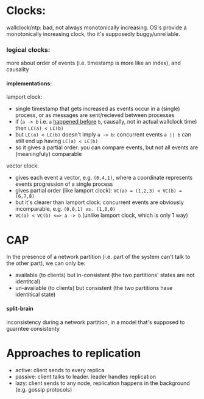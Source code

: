 
# Clocks:
wallclock/ntp: bad, not always monotonically increasing.
OS's provide a monotonically increasing clock, tho it's supposedly buggy/unreliable.

### logical clocks:
more about order of events (i.e. timestamp is more like an index), and causality
#### implementations: 
lamport clock:
- single timestamp that gets increased as events occur in a (single) process, or as messages are sent/recieved between processes
- if (`a -> b` i.e. `a` [happened before](https://en.wikipedia.org/wiki/Happened-before) `b`, causally, not in actual wallclock time) then `LC(a) < LC(b)`
- but `LC(a) < LC(b)` doesn't imply `a -> b`: concurrent events `a || b` can still end up having `LC(a) < LC(b)` 
- so it gives a partial order: you can compare events, but not all events are (meaningfuly) comparable

vector clock: 
- gives each event a vector, e.g. `(0,4,1)`, where a coordinate represents events progression of a single process
- gives partial order (like lamport clock): `VC(a) = (1,2,3) < VC(b) = (6,7,8)`
- but it's clearer than lamport clock: concurrent events are obviously incomparable, e.g. `(0,0,1) vs. (1,0,0)`
- `VC(a) < VC(b) <=> a -> b` (unlike lamport clock, which is only 1 way)


# CAP
In the presence of a network partition (i.e. part of the system can't talk to the other part), we can only be:
- available (to clients) but in-consistent (the two partitions' states are not identitcal)
- un-available (to clients) but consistent (the two partitions have identitical state)


#### split-brain
inconsistency during a network partition, in a model that's supposed to guarntee consistenty

# Approaches to replication
- active: client sends to every replica
- passive: client talks to leader. leader handles replication
- lazy: client sends to any node, replication happens in the background (e.g. gossip protocols)
